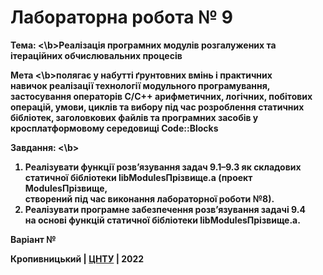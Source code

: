﻿# Лабораторна робота № 9

<b>Тема: <\b>Реалізація програмних модулів розгалужених та ітераційних обчислювальних процесів <br> 

<b>Мета <\b>полягає у набутті ґрунтовних вмінь і практичних <br>
навичок реалізації технології модульного програмування, <br>
застосування операторів С/С++ арифметичних, логічних, побітових <br>
операцій, умови, циклів та вибору під час розроблення статичних <br>
бібліотек, заголовкових файлів та програмних засобів у <br>
кросплатформовому середовищі Code::Blocks <br>

<b>Завдання: <\b><br>
1) Реалізувати функції розв’язування задач 9.1–9.3 як складових <br>
статичної бібліотеки libModulesПрізвище.а (проект ModulesПрізвище, <br>
створений під час виконання лабораторної роботи №8). <br>
2) Реалізувати програмне забезпечення розв’язування задачі 9.4 <br>
на основі функцій статичної бібліотеки libModulesПрізвище.а. <br>

Варіант № 


Кропивницький | <a href="http://www.kntu.kr.ua/">ЦНТУ</a> | 2022
